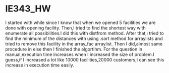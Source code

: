 # IE343_HW
I started with while since I know that when we opened 5 facilities we are done with opening facility.
Then,I tried to find the shortest way with enumerate all possibilities.I did this with distfrom method.
After that,ı tried to find the minimum of the distances with using .sort method for arraylists and tried to remove this facility in the array_fac arraylist.
Then I did,almost same procedure in else then I finished the algortihm.
For the question in manual,execution time increases when I increased the size of problem.I guess,if I increased a lot like 10000 facilities,20000 customers,I can see this increase in execution time easily.
